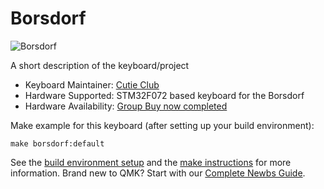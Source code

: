 # Borsdorf

![Borsdorf](https://cdn.discordapp.com/attachments/431112542882889741/617038871309582356/DSCF1868_edited.png)

A short description of the keyboard/project

* Keyboard Maintainer: [Cutie Club](https://github.com/cutie-club/)
* Hardware Supported: STM32F072 based keyboard for the Borsdorf
* Hardware Availability: [Group Buy now completed](https://geekhack.org/index.php?topic=105717.0)

Make example for this keyboard (after setting up your build environment):

    make borsdorf:default

See the [build environment setup](https://docs.qmk.fm/#/getting_started_build_tools) and the [make instructions](https://docs.qmk.fm/#/getting_started_make_guide) for more information. Brand new to QMK? Start with our [Complete Newbs Guide](https://docs.qmk.fm/#/newbs).

